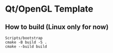 # Qt/OpenGL Template

## How to build (Linux only for now)

```
Scripts/bootstrap
cmake -B build -S .
cmake --build build
```

